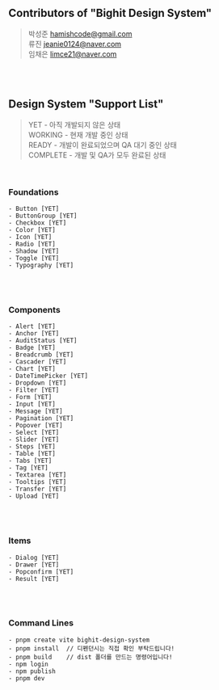 ## Contributors of "Bighit Design System"
> 박성준 <hamishcode@gmail.com>\
> 류진 <jeanie0124@naver.com>\
> 임채은 <limce21@naver.com>

<br/>
<br/>

## Design System "Support List"

> YET - 아직 개발되지 않은 상태\
> WORKING - 현재 개발 중인 상태\
> READY - 개발이 완료되었으며 QA 대기 중인 상태\
> COMPLETE - 개발 및 QA가 모두 완료된 상태

<br/>

### Foundations

    - Button [YET]
    - ButtonGroup [YET]
    - Checkbox [YET]
    - Color [YET]
    - Icon [YET]
    - Radio [YET]
    - Shadow [YET]
    - Toggle [YET]
    - Typography [YET]

<br/>
<br/>

### Components

    - Alert [YET]
    - Anchor [YET]
    - AuditStatus [YET]
    - Badge [YET]
    - Breadcrumb [YET]
    - Cascader [YET]
    - Chart [YET]
    - DateTimePicker [YET]
    - Dropdown [YET]
    - Filter [YET]
    - Form [YET]
    - Input [YET]
    - Message [YET]
    - Pagination [YET]
    - Popover [YET]
    - Select [YET]
    - Slider [YET]
    - Steps [YET]
    - Table [YET]
    - Tabs [YET]
    - Tag [YET]
    - Textarea [YET]
    - Tooltips [YET]
    - Transfer [YET]
    - Upload [YET]

<br/>
<br/>

### Items

    - Dialog [YET]
    - Drawer [YET]
    - Popconfirm [YET]
    - Result [YET]

<br/>
<br/>

### Command Lines

    - pnpm create vite bighit-design-system
    - pnpm install  // 디펜던시는 직접 확인 부탁드립니다!
    - pnpm build    // dist 폴더를 만드는 명령어입니다!
    - npm login
    - npm publish
    - pnpm dev

<br/>
<br/>